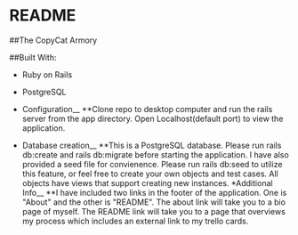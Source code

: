 # README

##The CopyCat Armory

##Built With:
* Ruby on Rails 
* PostgreSQL


* Configuration__
**Clone repo to desktop computer and run the rails server from the app directory. Open Localhost(default port) to view the application.
* Database creation__ 
**This is a PostgreSQL database. Please run rails db:create and rails db:migrate before starting the application. I have also provided a seed file for convienence. Please run rails db:seed to utilize this feature, or feel free to create your own objects and test cases. All objects have views that support creating new instances. 
*Additional Info__
**I have included two links in the footer of the application. One is "About" and the other is "README". The about link will take you to a bio page of myself. The README link will take you to a page that overviews my process which includes an external link to my trello cards. 
